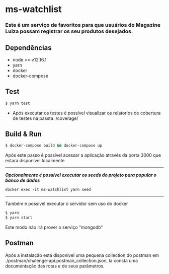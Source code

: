 # ms-watchlist

### Este é um serviço de favoritos para que usuários do Magazine Luiza possam registrar os seu produtos desejados.

## Dependências
- node >= v12.16.1 
- yarn
- docker
- docker-compose

## Test
```sh
$ yarn test
```

- Após executar os testes é possível visualizar os relatorios de cobertura de testes na passta ./coverage/


## Build & Run
```sh
$ docker-compose build && docker-compose up
```

Após este passo é possível acessar a aplicação através da porta 3000 que estara disponível localmente
___
 ***Opcionalmente é possível executar os seeds do projeto para popular o banco de dados***
 ```
 docker exec -it ms-watchlist yarn seed
 ```
_______
Também é possível executar o servidor sem uso do docker
```sh
$ yarn 
$ yarn start
```
Este modo não irá prover o serviço "mongodb"

## Postman
Após a instalação está disponível uma pequena collection do postman em ./postman/chalenge-api.postman_collection.json, la consta uma documentação das rotas e de seus parâmetros.

